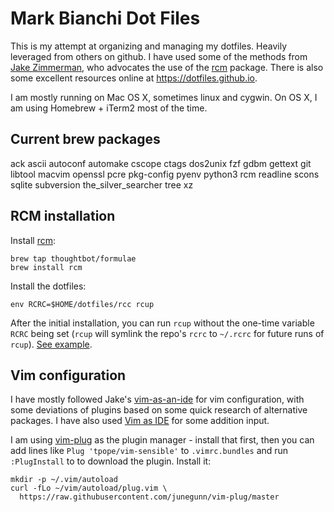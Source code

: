 # Mark Bianchi Dot Files

This is my attempt at organizing and managing my dotfiles. Heavily leveraged
from others on github. I have used some of the methods from [Jake Zimmerman](https://github.com/jez/dotfiles),
who advocates the use of the [rcm] package. There is also some excellent resources
online at <https://dotfiles.github.io>.

I am mostly running on Mac OS X, sometimes linux and cygwin. On OS X, I am using
Homebrew + iTerm2 most of the time.

## Current brew packages
ack           ascii         autoconf
automake      cscope        ctags
dos2unix      fzf           gdbm
gettext       git libtool
macvim        openssl       pcre
pkg-config    pyenv         python3
rcm           readline      scons
sqlite        subversion    the_silver_searcher
tree          xz

## RCM installation

Install [rcm](https://github.com/thoughtbot/rcm):

    brew tap thoughtbot/formulae
    brew install rcm

Install the dotfiles:

    env RCRC=$HOME/dotfiles/rcc rcup

After the initial installation, you can run `rcup` without the one-time variable
`RCRC` being set (`rcup` will symlink the repo's `rcrc` to `~/.rcrc` for future
runs of `rcup`). [See
example](https://github.com/thoughtbot/dotfiles/blob/master/rcrc).

## Vim configuration

I have mostly followed Jake's [vim-as-an-ide][ide] for vim configuration, with
some deviations of plugins based on some quick research of alternative packages.
I have also used [Vim as IDE][as-ide] for some addition input.

I am using [vim-plug](https://github.com/junegunn/vim-plug) as the plugin manager -
install that first, then you can add lines like `Plug 'tpope/vim-sensible'` to
`.vimrc.bundles` and run `:PlugInstall` to to download the plugin. Install it:
```
mkdir -p ~/.vim/autoload
curl -fLo ~/vim/autoload/plug.vim \
  https://raw.githubusercontent.com/junegunn/vim-plug/master
```

[rcm]: https://github.com/thoughtbot/rcm
[jez_dot]: https://github.com/jez/dotfiles
[ide]: https://github.com/jez/vim-as-ide
[as-ide]: http://yannesposito.com/Scratch/en/blog/Vim-as-IDE
